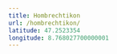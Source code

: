 ```yaml
---
title: Hombrechtikon
url: /hombrechtikon/
latitude: 47.2523354
longitude: 8.768027700000001
---
```

